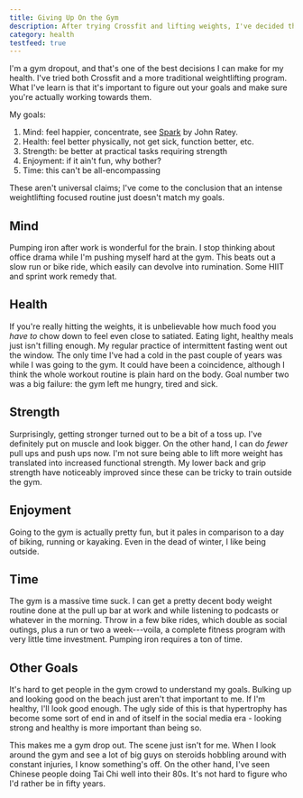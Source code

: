 ```yaml
---
title: Giving Up On the Gym
description: After trying Crossfit and lifting weights, I've decided that I'm better off without them
category: health
testfeed: true
---
```


I'm a gym dropout, and that's one of the best decisions I can make for my health. I've tried both Crossfit and a more traditional weightlifting program. What I've learn is that it's important to figure out your goals and make sure you're actually working towards them.

My goals:

1. Mind: feel happier, concentrate, see [Spark][spark] by John Ratey.
2. Health: feel better physically, not get sick, function better, etc.
3. Strength: be better at practical tasks requiring strength
4. Enjoyment: if it ain't fun, why bother?  
5. Time: this can't be all-encompassing

These aren't universal claims; I've come to the conclusion that an intense weightlifting focused routine just doesn't match my goals.

## Mind

Pumping iron after work is wonderful for the brain. I stop thinking about office drama while I'm pushing myself hard at the gym. This beats out a slow run or bike ride, which easily can devolve into rumination. Some HIIT and sprint work remedy that.

## Health

If you're really hitting the weights, it is unbelievable how much food you *have to* chow down to feel even close to satiated. Eating light, healthy meals just isn't filling enough. My regular practice of intermittent fasting went out the window. The only time I've had a cold in the past couple of years was while I was going to the gym. It could have been a coincidence, although I think the whole workout routine is plain hard on the body. Goal number two was a big failure: the gym left me hungry, tired and sick.

## Strength

Surprisingly, getting stronger turned out to be a bit of a toss up. I've definitely put on muscle and look bigger. On the other hand, I can do *fewer* pull ups and push ups now. I'm not sure being able to lift more weight has translated into increased functional strength. My lower back and grip strength have noticeably improved since these can be tricky to train outside the gym.

## Enjoyment

Going to the gym is actually pretty fun, but it pales in comparison to a day of biking, running or kayaking. Even in the dead of winter, I like being outside.

## Time

The gym is a massive time suck. I can get a pretty decent body weight routine done at the pull up bar at work and while listening to podcasts or whatever in the morning. Throw in a few bike rides, which double as social outings, plus a run or two a week---voila, a complete fitness program with very little time investment. Pumping iron requires a ton of time.

## Other Goals  

It's hard to get people in the gym crowd to understand my goals. Bulking up and looking good on the beach just aren't that important to me. If I'm healthy, I'll look good enough. The ugly side of this is that hypertrophy has become some sort of end in and of itself in the social media era - looking strong and healthy is more important than being so.

This makes me a gym drop out. The scene just isn't for me. When I look around the gym and see a lot of big guys on steroids hobbling around with constant injuries, I know something's off. On the other hand, I've seen Chinese people doing Tai Chi well into their 80s. It's not hard to figure who I'd rather be in fifty years.

[spark]: https://www.amazon.com/Spark-Revolutionary-Science-Exercise-Brain/dp/0316113514
